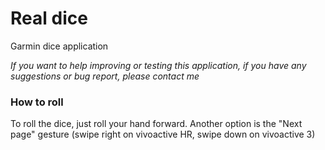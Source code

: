 # Real dice
Garmin dice application

*If you want to help improving or testing this application, if you have any suggestions or bug report, please contact me*

### How to roll
To roll the dice, just roll your hand forward. Another option is the "Next page" gesture (swipe right on vivoactive HR, swipe down on vivoactive 3)

